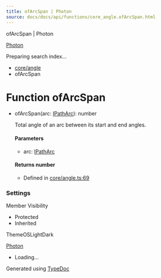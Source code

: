 ```yaml
---
title: ofArcSpan | Photon
source: docs/docs/api/functions/core_angle.ofArcSpan.html
---
```


ofArcSpan | Photon

[Photon](../index.html)




Preparing search index...

* [core/angle](../modules/core_angle.html)
* ofArcSpan

# Function ofArcSpan

* ofArcSpan(arc: [IPathArc](../interfaces/core_schema.IPathArc.html)): number

  Total angle of an arc between its start and end angles.

  #### Parameters

  + arc: [IPathArc](../interfaces/core_schema.IPathArc.html)

  #### Returns number

  + Defined in [core/angle.ts:69](https://github.com/mwhite454/photon/blob/main/packages/photon/src/core/angle.ts#L69)

### Settings

Member Visibility

* Protected
* Inherited

ThemeOSLightDark

[Photon](../index.html)

* Loading...

Generated using [TypeDoc](https://typedoc.org/)
